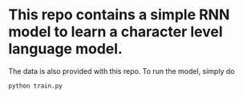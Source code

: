 # This repo contains a simple RNN model to learn a character level language model. 

The data is also provided with this repo. To run the model, simply do

```python train.py```
